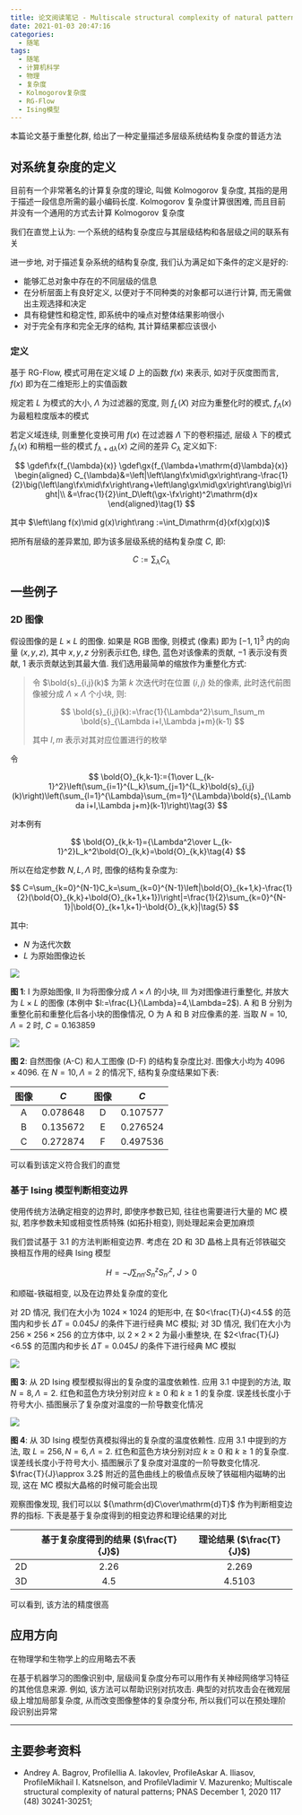 ```yaml
---
title: 论文阅读笔记 - Multiscale structural complexity of natural patterns
date: 2021-01-03 20:47:16
categories:
  - 随笔
tags:
  - 随笔
  - 计算机科学
  - 物理
  - 复杂度
  - Kolmogorov复杂度
  - RG-Flow
  - Ising模型
---
```


本篇论文基于重整化群, 给出了一种定量描述多层级系统结构复杂度的普适方法

<!-- more -->

## 对系统复杂度的定义

目前有一个非常著名的计算复杂度的理论, 叫做 Kolmogorov 复杂度, 其指的是用于描述一段信息所需的最小编码长度. Kolmogorov 复杂度计算很困难, 而且目前并没有一个通用的方式去计算 Kolmogorov 复杂度

我们在直觉上认为: 一个系统的结构复杂度应与其层级结构和各层级之间的联系有关

进一步地, 对于描述复杂系统的结构复杂度, 我们认为满足如下条件的定义是好的:

- 能够汇总对象中存在的不同层级的信息
- 在分析层面上有良好定义, 以便对于不同种类的对象都可以进行计算, 而无需做出主观选择和决定
- 具有稳健性和稳定性, 即系统中的噪点对整体结果影响很小
- 对于完全有序和完全无序的结构, 其计算结果都应该很小

### 定义

基于 RG-Flow, 模式可用在定义域 $D$ 上的函数 $f(x)$ 来表示, 如对于灰度图而言, $f(x)$ 即为在二维矩形上的实值函数

规定若 $L$ 为模式的大小, $\Lambda$ 为过滤器的宽度, 则 $f_L(X)$ 对应为重整化时的模式, $f_{\Lambda}(x)$ 为最粗粒度版本的模式

若定义域连续, 则重整化变换可用 $f(x)$ 在过滤器 $\Lambda$ 下的卷积描述, 层级 $\lambda$ 下的模式 $f_{\lambda}(x)$ 和稍粗一些的模式 $f_{\lambda+\mathrm{d}\lambda}(x)$ 之间的差异 $C_{\lambda}$ 定义如下:

$$
\gdef\fx{f_{\lambda}(x)}
\gdef\gx{f_{\lambda+\mathrm{d}\lambda}(x)}
\begin{aligned}
    C_{\lambda}&=\left|\left\lang\fx\mid\gx\right\rang-\frac{1}{2}\big(\left\lang\fx\mid\fx\right\rang+\left\lang\gx\mid\gx\right\rang\big)\right|\\
    &=\frac{1}{2}\int_D\left(\gx-\fx\right)^2\mathrm{d}x
\end{aligned}\tag{1}
$$

其中 $\left\lang f(x)\mid g(x)\right\rang :=\int_D\mathrm{d}(xf(x)g(x))$

把所有层级的差异累加, 即为该多层级系统的结构复杂度 $C$, 即:

$$
C:=\sum_{\lambda}C_{\lambda}\tag{2}
$$

## 一些例子

### 2D 图像

假设图像的是 $L\times L$ 的图像. 如果是 RGB 图像, 则模式 (像素) 即为 $[-1,1]^3$ 内的向量 $(x,y,z)$, 其中 $x,y,z$ 分别表示红色, 绿色, 蓝色对该像素的贡献, $-1$ 表示没有贡献, $1$ 表示贡献达到其最大值. 我们选用最简单的缩放作为重整化方式:

> 令 $\bold{s}_{i,j}(k)$ 为第 $k$ 次迭代时在位置 $(i,j)$ 处的像素, 此时迭代前图像被分成 $\Lambda\times\Lambda$ 个小块, 则:
>
> $$
> \bold{s}_{i,j}(k):=\frac{1}{\Lambda^2}\sum_l\sum_m \bold{s}_{\Lambda i+l,\Lambda j+m}(k-1)
> $$
>
> 其中 $l,m$ 表示对其对应位置进行的枚举

令

$$
\bold{O}_{k,k-1}:={1\over L_{k-1}^2}\left(\sum_{i=1}^{L_k}\sum_{j=1}^{L_k}\bold{s}_{i,j}(k)\right)\left(\sum_{l=1}^{\Lambda}\sum_{m=1}^{\Lambda}\bold{s}_{\Lambda i+l,\Lambda j+m}(k-1)\right)\tag{3}
$$

对本例有

$$
\bold{O}_{k,k-1}={\Lambda^2\over L_{k-1}^2}L_k^2\bold{O}_{k,k}=\bold{O}_{k,k}\tag{4}
$$

所以在给定参数 $N,L,\Lambda$ 时, 图像的结构复杂度为:

$$
C=\sum_{k=0}^{N-1}C_k=\sum_{k=0}^{N-1}\left|\bold{O}_{k+1,k}-\frac{1}{2}(\bold{O}_{k,k}+\bold{O}_{k+1,k+1})\right|=\frac{1}{2}\sum_{k=0}^{N-1}|\bold{O}_{k+1,k+1}-\bold{O}_{k,k}|\tag{5}
$$

其中:

- $N$ 为迭代次数
- $L$ 为原始图像边长

![](fig1.png)

**图 1**: I 为原始图像, II 为将图像分成 $\Lambda\times\Lambda$ 的小块, III 为对图像进行重整化, 并放大为 $L\times L$ 的图像 (本例中 $l:=\frac{L}{\Lambda}=4,\Lambda=2$). A 和 B 分别为重整化前和重整化后各小块的图像情况, O 为 A 和 B 对应像素的差. 当取 $N=10,\Lambda=2$ 时, $C=0.163859$

![](fig2.png)

**图 2**: 自然图像 (A-C) 和人工图像 (D-F) 的结构复杂度比对. 图像大小均为 $4096\times 4096$. 在 $N=10,\Lambda=2$ 的情况下, 结构复杂度结果如下表:

| 图像 |    $C$     | 图像 |    $C$     |
| :--: | :--------: | :--: | :--------: |
|  A   | $0.078648$ |  D   | $0.107577$ |
|  B   | $0.135672$ |  E   | $0.276524$ |
|  C   | $0.272874$ |  F   | $0.497536$ |

可以看到该定义符合我们的直觉

### 基于 Ising 模型判断相变边界

使用传统方法确定相变的边界时, 即使序参数已知, 往往也需要进行大量的 MC 模拟, 若序参数未知或相变性质特殊 (如拓扑相变), 则处理起来会更加麻烦

我们尝试基于 3.1 的方法判断相变边界. 考虑在 2D 和 3D 晶格上具有近邻铁磁交换相互作用的经典 Ising 模型

$$
H=-J\sum_{nn'}S_n^zS_{n'}^z,~J>0\tag{5}
$$

和顺磁-铁磁相变, 以及在边界处复杂度的变化

对 2D 情况, 我们在大小为 $1024\times 1024$ 的矩形中, 在 $0<\frac{T}{J}<4.5$ 的范围内和步长 $\Delta T=0.045J$ 的条件下进行经典 MC 模拟; 对 3D 情况, 我们在大小为 $256\times 256\times 256$ 的立方体中, 以 $2\times 2\times 2$ 为最小重整块, 在 $2<\frac{T}{J}<6.5$ 的范围内和步长 $\Delta T=0.045J$ 的条件下进行经典 MC 模拟

![](fig3.png)

**图 3**: 从 2D Ising 模型模拟得出的复杂度的温度依赖性. 应用 3.1 中提到的方法, 取 $N = 8,\Lambda = 2$. 红色和蓝色方块分别对应 $k\geqslant 0$ 和 $k\geqslant 1$ 的复杂度. 误差线长度小于符号大小. 插图展示了复杂度对温度的一阶导数变化情况

![](fig4.png)

**图 4**: 从 3D Ising 模型仿真模拟得出的复杂度的温度依赖性. 应用 3.1 中提到的方法, 取 $L = 256, N =6,\Lambda=2$. 红色和蓝色方块分别对应 $k\geqslant 0$ 和 $k\geqslant 1$ 的复杂度. 误差线长度小于符号大小. 插图展示了复杂度对温度的一阶导数变化情况. $\frac{T}{J}\approx 3.2$ 附近的蓝色曲线上的极值点反映了铁磁相内磁畴的出现, 这在 MC 模拟大晶格的时候可能会出现

观察图像发现, 我们可以以 ${\mathrm{d}C\over\mathrm{d}T}$ 作为判断相变边界的指标. 下表是基于复杂度得到的相变边界和理论结果的对比

|     | 基于复杂度得到的结果 ($\frac{T}{J}$) | 理论结果 ($\frac{T}{J}$) |
| :-: | :----------------------------------: | :----------------------: |
| 2D  |                $2.26$                |         $2.269$          |
| 3D  |                $4.5$                 |         $4.5103$         |

可以看到, 该方法的精度很高

## 应用方向

在物理学和生物学上的应用略去不表

在基于机器学习的图像识别中, 层级间复杂度分布可以用作有关神经网络学习特征的其他信息来源. 例如, 该方法可以帮助识别对抗攻击. 典型的对抗攻击会在微观层级上增加局部复杂度, 从而改变图像整体的复杂度分布, 所以我们可以在预处理阶段识别出异常

---

## 主要参考资料

- Andrey A. Bagrov, ProfileIlia A. Iakovlev, ProfileAskar A. Iliasov, ProfileMikhail I. Katsnelson, and ProfileVladimir V. Mazurenko; Multiscale structural complexity of natural patterns; PNAS December 1, 2020 117 (48) 30241-30251;
